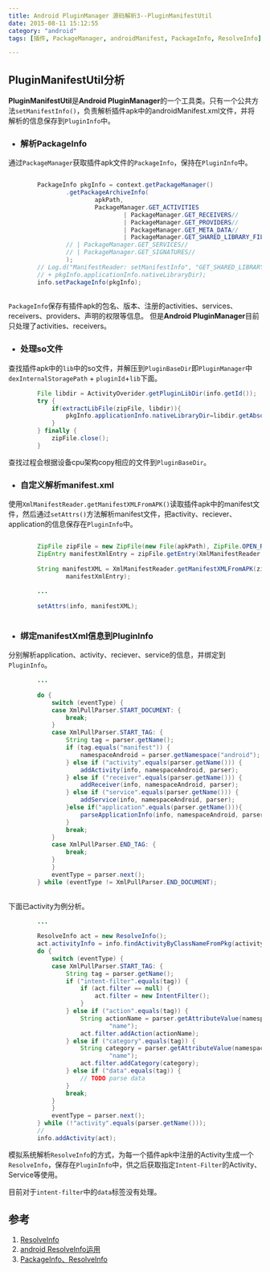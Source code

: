 ```yaml
---
title: Android PluginManager 源码解析3--PluginManifestUtil
date: 2015-08-11 15:12:55
category: "android"
tags: [插件, PackageManager, androidManifest, PackageInfo, ResolveInfo]

---
```



## PluginManifestUtil分析

**PluginManifestUtil**是**Android PluginManager**的一个工具类。只有一个公共方法`setManifestInfo()`，负责解析插件apk中的androidManifest.xml文件，并将解析的信息保存到`PluginInfo`中。


- ### 解析PackageInfo

通过`PackageManager`获取插件apk文件的`PackageInfo`，保持在`PluginInfo`中。


```java

		PackageInfo pkgInfo = context.getPackageManager()
				.getPackageArchiveInfo(
						apkPath,
						PackageManager.GET_ACTIVITIES
								| PackageManager.GET_RECEIVERS//
								| PackageManager.GET_PROVIDERS//
								| PackageManager.GET_META_DATA//
								| PackageManager.GET_SHARED_LIBRARY_FILES//
				// | PackageManager.GET_SERVICES//
				// | PackageManager.GET_SIGNATURES//
				);
		// Log.d("ManifestReader: setManifestInfo", "GET_SHARED_LIBRARY_FILES="
		// + pkgInfo.applicationInfo.nativeLibraryDir);
		info.setPackageInfo(pkgInfo);
		
```



`PackageInfo`保存有插件apk的包名、版本、注册的activities、services、receivers、providers、声明的权限等信息。
但是**Android PluginManager**目前只处理了activities、receivers。

<!-- more -->

- ### 处理so文件

查找插件apk中的`lib`中的so文件，并解压到`PluginBaseDir`即`PluginManager`中`dexInternalStoragePath` + `pluginId`+`lib`下面。

```java
		File libdir = ActivityOverider.getPluginLibDir(info.getId());
		try {
			if(extractLibFile(zipFile, libdir)){
				pkgInfo.applicationInfo.nativeLibraryDir=libdir.getAbsolutePath();
			}
		} finally {
			zipFile.close();
		}
```



查找过程会根据设备cpu架构copy相应的文件到`PluginBaseDir`。


- ### 自定义解析manifest.xml

使用`XmlManifestReader.getManifestXMLFromAPK()`读取插件apk中的manifest文件，然后通过`setAttrs()`方法解析manifest文件，把activity、reciever、application的信息保存在`PluginInfo`中。

```java

		ZipFile zipFile = new ZipFile(new File(apkPath), ZipFile.OPEN_READ);
		ZipEntry manifestXmlEntry = zipFile.getEntry(XmlManifestReader.DEFAULT_XML);
		
		String manifestXML = XmlManifestReader.getManifestXMLFromAPK(zipFile,
				manifestXmlEntry);
				
		...
		
		setAttrs(info, manifestXML);
				
```

- ### 绑定manifestXml信息到PluginInfo

分别解析application、activity、reciever、service的信息，并绑定到`PluginInfo`。


```java
		...
		
		do {
			switch (eventType) {
			case XmlPullParser.START_DOCUMENT: {
				break;
			}
			case XmlPullParser.START_TAG: {
				String tag = parser.getName();
				if (tag.equals("manifest")) {
					namespaceAndroid = parser.getNamespace("android");
				} else if ("activity".equals(parser.getName())) {
					addActivity(info, namespaceAndroid, parser);
				} else if ("receiver".equals(parser.getName())) {
					addReceiver(info, namespaceAndroid, parser);
				} else if ("service".equals(parser.getName())) {
					addService(info, namespaceAndroid, parser);
				}else if("application".equals(parser.getName())){
					parseApplicationInfo(info, namespaceAndroid, parser);
				}
				break;
			}
			case XmlPullParser.END_TAG: {
				break;
			}
			}
			eventType = parser.next();
		} while (eventType != XmlPullParser.END_DOCUMENT);
		
```

下面已activity为例分析。

```java
		...
		
		ResolveInfo act = new ResolveInfo();
		act.activityInfo = info.findActivityByClassNameFromPkg(activityName);
		do {
			switch (eventType) {
			case XmlPullParser.START_TAG: {
				String tag = parser.getName();
				if ("intent-filter".equals(tag)) {
					if (act.filter == null) {
						act.filter = new IntentFilter();
					}
				} else if ("action".equals(tag)) {
					String actionName = parser.getAttributeValue(namespace,
							"name");
					act.filter.addAction(actionName);
				} else if ("category".equals(tag)) {
					String category = parser.getAttributeValue(namespace,
							"name");
					act.filter.addCategory(category);
				} else if ("data".equals(tag)) {
					// TODO parse data
				}
				break;
			}
			}
			eventType = parser.next();
		} while (!"activity".equals(parser.getName()));
		//
		info.addActivity(act);

```

模拟系统解析`ResolveInfo`的方式，为每一个插件apk中注册的Activity生成一个`ResolveInfo`，保存在`PluginInfo`中，供之后获取指定`Intent-Filter`的Activity、Service等使用。

目前对于`intent-filter`中的`data`标签没有处理。


## 参考

1. [ResolveInfo](http://developer.android.com/reference/android/content/pm/ResolveInfo.html)
1. [android ResolveInfo运用](http://blog.csdn.net/wang_yubin/article/details/8564335)
2. [PackageInfo、ResolveInfo](http://blog.csdn.net/lo5sea/article/details/38564991)